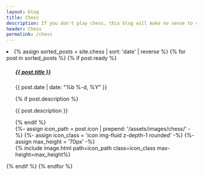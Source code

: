 ```yaml
---
layout: blog
title: Chess
description: If you don't play chess, this blog will make no sense to you.
header: Chess
permalink: /chess
---
```


<div class="post-list"> 
    <li class="post-meta">
        {% assign sorted_posts = site.chess | sort: 'date' | reverse %}
        {% for post in sorted_posts %}
            {% if post.ready %}
            <ul>
                <div class="container">
                    <div class="row"> 
                        <div class="col-8">
                            <h5 class="font-weight-bold"><a href="{{ post.url }}"> {{ post.title }}</a></h5>
                            <p> {{ post.date | date: "%b %-d, %Y" }} </p>
                            {% if post.description %}
                            <p> {{ post.description }} </p>
                            {% endif %}
                        </div>
                        {%- assign icon_path = post.icon | prepend: '/assets/images/chess/' -%}
                        {%- assign icon_class = 'icon img-fluid z-depth-1 rounded' -%}
                        {%- assign max_height = '70px' -%}
                        <div class="float-right col-sm-2"> {% include image.html path=icon_path class=icon_class max-height=max_height%} </div>
                    </div>
                </div>
            </ul>
            {% endif %}
        {% endfor %}
    </li>
</div>